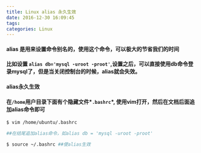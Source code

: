 ```yaml
---
title: Linux alias 永久生效
date: 2016-12-30 16:09:45
tags:
categories: Linux
---
```


#### alias 是用来设置命令别名的，使用这个命令，可以极大的节省我们的时间

#### 比如设置 `alias db='mysql -uroot -proot'`,设置之后，可以直接使用db命令登录mysql了，但是当关闭控制台的时候，alias就会失效。

#### alias永久生效

#### 在`/home`用户目录下面有个隐藏文件*`.bashrc`*, 使用vim打开，然后在文档后面追加alias命令即可

```bash
$ vim /home/ubuntu/.bashrc

##在结尾追加alias命令，如alias db = 'mysql -uroot -proot'

$ source ~/.bashrc ##使alias生效

```

